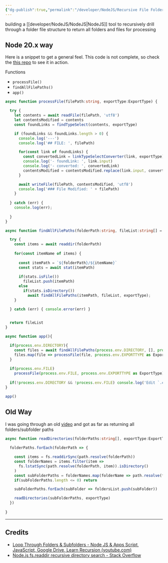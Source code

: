 ```yaml
---
{"dg-publish":true,"permalink":"/developer/NodeJS/Recursive File Folder Processing/","tags":["nodejs","javascript","typescript"],"created":"2024-02-29T22:19:56.142-06:00","updated":"2024-06-04T15:45:13.000-05:00"}
---
```


building a  [[developer/NodeJS/NodeJS\|NodeJS]] tool to recursively drill through a folder file structure to return all folders and files for processing
## Node 20.x way

Here is a snippet to get a general feel. This code is not complete, so check the [this repo](https://github.com/wchorski/wikilink_markdownlink_conversion/blob/main/app.ts) to see it in action.

Functions
- `processFile()`
- `findAllFilePaths()`
- `app()`

```ts
async function processFile(filePath:string, exportType:ExportType) {

  try {
    let contents = await readFile(filePath, 'utf8')
    let contentsModified = contents
    const foundLinks = findTypeSelect(contents, exportType)

    if (foundLinks && foundLinks.length > 0) {
      console.log('---')
      console.log('## FILE: ', filePath)      

      for(const link of foundLinks) {
        const convertedLink = linkTypeSelectConverter(link, exportType)
        console.log('- foundLink: ', link.input)
        console.log('- converted: ', convertedLink)
        contentsModified = contentsModified.replace(link.input, convertedLink)
      }

      await writeFile(filePath, contentsModified, 'utf8')
      console.log('### File Modified: ' + filePath)
    }
    
  } catch (err) {
    console.log(err);
    
  }
}

async function findAllFilePaths(folderPath:string, fileList:string[] = [],  exportType:ExportType){

  try {
    const items = await readdir(folderPath)    
    
    for(const itemName of items) {
      
      const itemPath = `${folderPath}/${itemName}`
      const stats = await stat(itemPath)
      
      if(stats.isFile()) 
        fileList.push(itemPath)
      else 
        if(stats.isDirectory()) 
          await findAllFilePaths(itemPath, fileList, exportType);
    }

  } catch (err) { console.error(err) }

  
  return fileList
}

async function app(){

  if(process.env.DIRECTORY){
    const files = await findAllFilePaths(process.env.DIRECTORY, [], process.env.EXPORTTYPE as ExportType)
    files.map(file => processFile(file, process.env.EXPORTTYPE as ExportType))
  }
  
  if(process.env.FILE)
    processFile(process.env.FILE, process.env.EXPORTTYPE as ExportType)
  
  if(!process.env.DIRECTORY && !process.env.FILE) console.log('Edit `.env` file to include a FILE or DIRECTORY & EXPORTTYPE');
}

app()
```
## Old Way

I was going through an old [video](https://www.youtube.com/watch?v=GMf30xyRv9M) and got as far as returning all folders/subfolder paths

```ts
async function readDirectories(folderPaths:string[], exportType:ExportType){
  
  folderPaths.forEach(folderPath => {

    const items = fs.readdirSync(path.resolve(folderPath))
    const folderNames = items.filter(item => 
      fs.lstatSync(path.resolve(folderPath, item)).isDirectory()
    )
    const subFolderPaths = folderNames.map(folderName => path.resolve(folderPath, folderName))
    if(subFolderPaths.length <= 0) return

    subFolderPaths.forEach(subFolder => foldersList.push(subFolder))

    readDirectories(subFolderPaths, exportType)
  })
  
}
```

---
## Credits
- [Loop Through Folders & Subfolders - Node JS & Apps Script, JavaScript, Google Drive, Learn Recursion (youtube.com)](https://www.youtube.com/watch?v=GMf30xyRv9M)
- [Node.js fs.readdir recursive directory search - Stack Overflow](https://stackoverflow.com/questions/5827612/node-js-fs-readdir-recursive-directory-search)